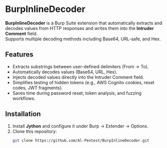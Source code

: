 # BurpInlineDecoder

**BurpInlineDecoder** is a Burp Suite extension that automatically extracts and decodes values from HTTP responses and writes them into the **Intruder Comment** field.  
Supports multiple decoding methods including Base64, URL-safe, and Hex.

## Features
- Extracts substrings between user-defined delimiters (From → To).
- Automatically decodes values (Base64, URL, Hex).
- Injects decoded values directly into the Intruder Comment field.
- Simplifies testing of hidden tokens (e.g., AWS Cognito cookies, reset codes, JWT fragments).
- Saves time during password reset, token analysis, and fuzzing workflows.

## Installation
1. Install **Jython** and configure it under Burp → Extender → Options.
2. Clone this repository:
   ```bash
   git clone https://github.com/Al-Pentest/BurpInlineDecoder.git
